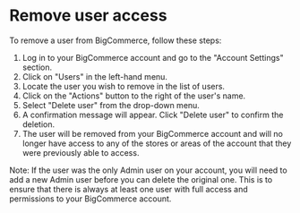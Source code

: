 # Remove user access

To remove a user from BigCommerce, follow these steps:

1. Log in to your BigCommerce account and go to the "Account Settings" section.
2. Click on "Users" in the left-hand menu.
3. Locate the user you wish to remove in the list of users.
4. Click on the "Actions" button to the right of the user's name.
5. Select "Delete user" from the drop-down menu.
6. A confirmation message will appear. Click "Delete user" to confirm the deletion.
7. The user will be removed from your BigCommerce account and will no longer have access to any of the stores or areas of the account that they were previously able to access.

Note: If the user was the only Admin user on your account, you will need to add a new Admin user before you can delete the original one. This is to ensure that there is always at least one user with full access and permissions to your BigCommerce account.
